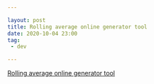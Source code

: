 ```yaml
---

layout: post
title: Rolling average online generator tool
date: 2020-10-04 23:00
tag:
 - dev

---
```


[Rolling average online generator tool](https://goodcalculators.com/simple-moving-average-calculator/)
